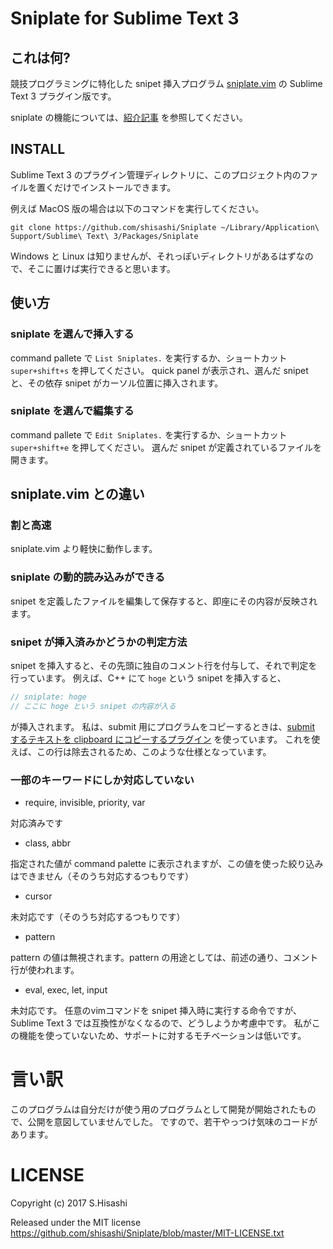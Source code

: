 # Sniplate for Sublime Text 3
## これは何?

競技プログラミングに特化した snipet 挿入プログラム [sniplate.vim](https://github.com/MiSawa/sniplate.vim) の Sublime Text 3 プラグイン版です。

sniplate の機能については、[紹介記事](http://d.hatena.ne.jp/Mi_Sawa/20130212) を参照してください。

## INSTALL

Sublime Text 3 のプラグイン管理ディレクトリに、このプロジェクト内のファイルを置くだけでインストールできます。

例えば MacOS 版の場合は以下のコマンドを実行してください。

```
git clone https://github.com/shisashi/Sniplate ~/Library/Application\ Support/Sublime\ Text\ 3/Packages/Sniplate
```

Windows と Linux は知りませんが、それっぽいディレクトリがあるはずなので、そこに置けば実行できると思います。

## 使い方
### sniplate を選んで挿入する

command pallete で `List Sniplates.` を実行するか、ショートカット `super+shift+s` を押してください。
quick panel が表示され、選んだ snipet と、その依存 snipet がカーソル位置に挿入されます。

### sniplate を選んで編集する

command pallete で `Edit Sniplates.` を実行するか、ショートカット `super+shift+e` を押してください。
選んだ snipet が定義されているファイルを開きます。

## sniplate.vim との違い

### 割と高速

sniplate.vim より軽快に動作します。

### sniplate の動的読み込みができる

snipet を定義したファイルを編集して保存すると、即座にその内容が反映されます。

### snipet が挿入済みかどうかの判定方法
snipet を挿入すると、その先頭に独自のコメント行を付与して、それで判定を行っています。
例えば、C++ にて `hoge` という snipet を挿入すると、

```cpp
// sniplate: hoge
// ここに hoge という snipet の内容が入る
```

が挿入されます。
私は、submit 用にプログラムをコピーするときは、[submit するテキストを clipboard にコピーするプラグイン](https://gist.github.com/shisashi/d31a241e73ac1f3d5c0413a0b288db23) を使っています。
これを使えば、この行は除去されるため、このような仕様となっています。

### 一部のキーワードにしか対応していない

- require, invisible, priority, var

対応済みです

- class, abbr

指定された値が command palette に表示されますが、この値を使った絞り込みはできません（そのうち対応するつもりです）

- cursor

未対応です（そのうち対応するつもりです）

- pattern

pattern の値は無視されます。pattern の用途としては、前述の通り、コメント行が使われます。

- eval, exec, let, input

未対応です。
任意のvimコマンドを snipet 挿入時に実行する命令ですが、Sublime Text 3 では互換性がなくなるので、どうしようか考慮中です。
私がこの機能を使っていないため、サポートに対するモチベーションは低いです。

# 言い訳
このプログラムは自分だけが使う用のプログラムとして開発が開始されたもので、公開を意図していませんでした。
ですので、若干やっつけ気味のコードがあります。

# LICENSE
Copyright (c) 2017 S.Hisashi

Released under the MIT license
https://github.com/shisashi/Sniplate/blob/master/MIT-LICENSE.txt
